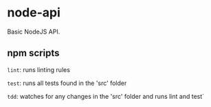 # node-api

Basic NodeJS API.

## npm scripts

`lint`: runs linting rules

`test`: runs all tests found in the 'src' folder

`tdd`: watches for any changes in the 'src' folder and runs lint and test´